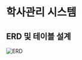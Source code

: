 # 학사관리 시스템

## ERD 및 테이블 설계
![ERD](https://github.com/user-attachments/assets/f1369217-e949-4365-b089-c36daa195112)
